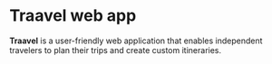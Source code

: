 # Traavel web app

**Traavel** is a user-friendly web application that enables independent travelers to plan their trips and create custom itineraries.
